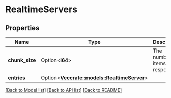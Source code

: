 # RealtimeServers

## Properties

Name | Type | Description | Notes
------------ | ------------- | ------------- | -------------
**chunk_size** | Option<**i64**> | The number of items in this response. | [optional]
**entries** | Option<[**Vec<crate::models::RealtimeServer>**](RealtimeServer.md)> |  | [optional]

[[Back to Model list]](../README.md#documentation-for-models) [[Back to API list]](../README.md#documentation-for-api-endpoints) [[Back to README]](../README.md)


